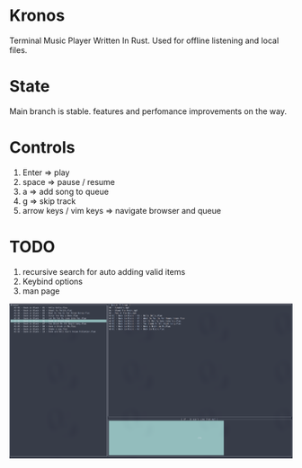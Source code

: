 # Kronos
Terminal Music Player Written In Rust. Used for offline listening and local files.

# State
Main branch is stable. features and perfomance improvements on the way.

# Controls
1. Enter => play
2. space => pause / resume
3. a => add song to queue
4. g => skip track
5. arrow keys / vim keys => navigate browser and queue 

# TODO
1. recursive search for auto adding valid items
2. Keybind options
3. man page

![Alt text](Kronos.png?raw=true "Title")

